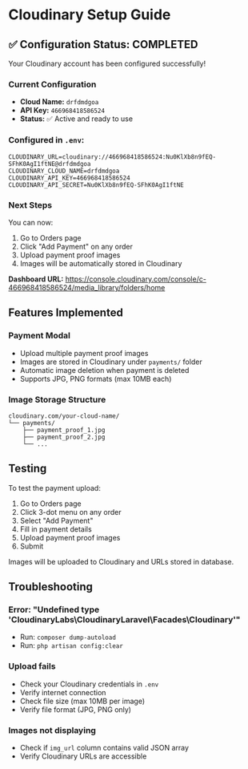 # Cloudinary Setup Guide

## ✅ Configuration Status: COMPLETED

Your Cloudinary account has been configured successfully!

### Current Configuration

-   **Cloud Name:** `drfdmdgoa`
-   **API Key:** `466968418586524`
-   **Status:** ✅ Active and ready to use

### Configured in `.env`:

```env
CLOUDINARY_URL=cloudinary://466968418586524:Nu0KlXb8n9fEQ-SFhK0AgI1ftNE@drfdmdgoa
CLOUDINARY_CLOUD_NAME=drfdmdgoa
CLOUDINARY_API_KEY=466968418586524
CLOUDINARY_API_SECRET=Nu0KlXb8n9fEQ-SFhK0AgI1ftNE
```

### Next Steps

You can now:

1. Go to Orders page
2. Click "Add Payment" on any order
3. Upload payment proof images
4. Images will be automatically stored in Cloudinary

**Dashboard URL:** https://console.cloudinary.com/console/c-466968418586524/media_library/folders/home

## Features Implemented

### Payment Modal

-   Upload multiple payment proof images
-   Images are stored in Cloudinary under `payments/` folder
-   Automatic image deletion when payment is deleted
-   Supports JPG, PNG formats (max 10MB each)

### Image Storage Structure

```
cloudinary.com/your-cloud-name/
└── payments/
    ├── payment_proof_1.jpg
    ├── payment_proof_2.jpg
    └── ...
```

## Testing

To test the payment upload:

1. Go to Orders page
2. Click 3-dot menu on any order
3. Select "Add Payment"
4. Fill in payment details
5. Upload payment proof images
6. Submit

Images will be uploaded to Cloudinary and URLs stored in database.

## Troubleshooting

### Error: "Undefined type 'CloudinaryLabs\CloudinaryLaravel\Facades\Cloudinary'"

-   Run: `composer dump-autoload`
-   Run: `php artisan config:clear`

### Upload fails

-   Check your Cloudinary credentials in `.env`
-   Verify internet connection
-   Check file size (max 10MB per image)
-   Verify file format (JPG, PNG only)

### Images not displaying

-   Check if `img_url` column contains valid JSON array
-   Verify Cloudinary URLs are accessible
